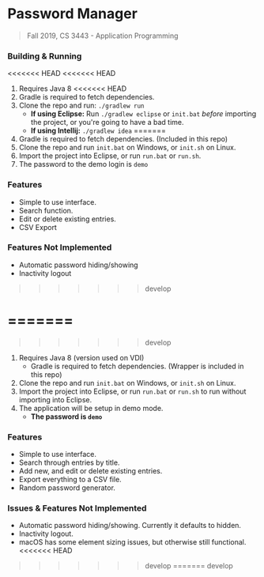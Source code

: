 # Password Manager
> Fall 2019, CS 3443 - Application Programming

### Building & Running
<<<<<<< HEAD
<<<<<<< HEAD
1. Requires Java 8
<<<<<<< HEAD
2. Gradle is required to fetch dependencies. 
3. Clone the repo and run: `./gradlew run`  
	- **If using Eclipse:** Run `./gradlew eclipse` or `init.bat` _before_ importing the project, 
	or you're going to have a bad time.  
	- **If using Intellij:** `./gradlew idea`
=======
2. Gradle is required to fetch dependencies. (Included in this repo)
3. Clone the repo and run `init.bat` on Windows, or `init.sh` on Linux.  
4. Import the project into Eclipse, or run `run.bat` or `run.sh`.
5. The password to the demo login is `demo`

### Features
- Simple to use interface.
- Search function.
- Edit or delete existing entries.
- CSV Export

### Features Not Implemented
- Automatic password hiding/showing
- Inactivity logout
>>>>>>> develop

=======
=======
>>>>>>> develop
1. Requires Java 8 (version used on VDI)
	- Gradle is required to fetch dependencies. (Wrapper is included in this repo)
2. Clone the repo and run `init.bat` on Windows, or `init.sh` on Linux.  
3. Import the project into Eclipse, or run `run.bat` or `run.sh` to run without importing into Eclipse.
4. The application will be setup in demo mode. 
    - **The password is `demo`**

### Features
- Simple to use interface. 
- Search through entries by title.
- Add new, and edit or delete existing entries.
- Export everything to a CSV file.
- Random password generator.

### Issues & Features Not Implemented
- Automatic password hiding/showing. Currently it defaults to hidden.
- Inactivity logout.
- macOS has some element sizing issues, but otherwise still functional.
<<<<<<< HEAD
>>>>>>> develop
=======
>>>>>>> develop
